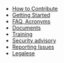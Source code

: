 <ul>
 
 
<li><a href="https://github.com/tianocore/tianocore.github.io/wiki/How_To_Contribute" title="How to Contribute"> How to Contribute </a></li>


<li><a href="https://github.com/tianocore/tianocore.github.io/wiki/Getting_Started" title="Getting Started"> Getting Started </a></li>

 
<li><a href="https://github.com/tianocore/tianocore.github.io/wiki/Member_FAQ" title="FAQ, Acronyms"> FAQ, Acronyms </a></li>

 
<li><a href="https://github.com/tianocore/tianocore.github.io/wiki/Documents" title="Documents"> Documents</a></li>

  
<li><a href="https://github.com/tianocore/tianocore.github.io/wiki/Training" title="Training"> Training </a></li>

 
<li>
<a href="http://www.tianocore.org/security" title="Security advisory"> Security advisory </a>
</li>


<li><a href="https://github.com/tianocore/tianocore.github.io/wiki/Reporting_Issues" title="Reporting Issues"> Reporting Issues </a></li>

 
<li><a href="https://github.com/tianocore/tianocore.github.io/wiki/Legalese" title="Legalese"> Legalese </a></li>

</ul>
